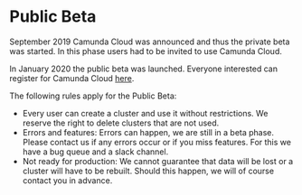 # Public Beta

September 2019 Camunda Cloud was announced and thus the private beta was started. In this phase users had to be invited to use Camunda Cloud.

In January 2020 the public beta was launched. Everyone interested can register for Camunda Cloud [here](https://accounts.cloud.camunda.io/signup).

The following rules apply for the Public Beta:

- Every user can create a cluster and use it without restrictions. We reserve the right to delete clusters that are not used.
- Errors and features: Errors can happen, we are still in a beta phase. Please contact us if any errors occur or if you miss features. For this we have a bug queue and a slack channel.
- Not ready for production: We cannot guarantee that data will be lost or a cluster will have to be rebuilt. Should this happen, we will of course contact you in advance.
